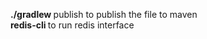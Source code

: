 <b> ./gradlew </b> publish to publish the file to maven <br>
<b> redis-cli </b> to run redis interface
